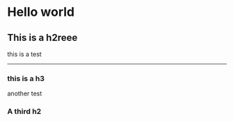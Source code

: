 # Hello world


## This is a h2reee
this is a test

---


### this is a h3

another test


### A third h2
